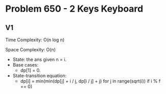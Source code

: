 # Problem 650 - 2 Keys Keyboard

## V1

Time Complexity: O(n log n)

Space Complexity: O(n)

- State: the ans given n = i.
- Base cases:
    - dp[1] = 0.
- State-transition equation:
    - dp[i] = min(min(dp[j] + i / j, dp[i / j] + j) for j in range(sqrt(i)) if i % f == 0)
